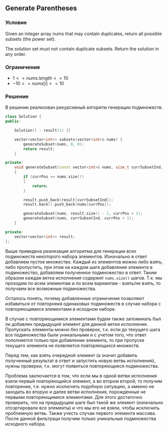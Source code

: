 ## Generate Parentheses

### Условие
Given an integer array nums that may contain duplicates, return all possible subsets (the power set).

The solution set must not contain duplicate subsets. Return the solution in any order.

### Ограничения
- $1 <= nums.length <= 10$
- $-10 <= nums[i] <= 10$

### Решение
В решении реализован рекурсивный алгоритм генерации подмножеств.

```c++
class Solution {
public:

    Solution() : result(1) {}

    vector<vector<int>> subsets(vector<int>& nums) {
        generateSubset(nums, 0, 0);
        return result;
    }

private:
    void generateSubset(const vector<int>& nums, size_t currSubsetInd, size_t currPos)
    {
        if (currPos == nums.size())
        {
            return;
        }

        result.push_back(result[currSubsetInd]);
        result.back().push_back(nums[currPos]);

        generateSubset(nums, result.size() - 1, currPos + 1);
        generateSubset(nums, currSubsetInd, currPos + 1);
    }

private:
    vector<vector<int>> result;
};
```

Выше приведена реализация алгоритма для генерации всех подмножеств некоторого набора элементов.
Изначально в ответ добавляем пустое множество.
Каждый из элементов можно либо взять, либо пропустить, при этом на каждом шаге добавления элемента в подмножество, добавляем полученное подмножество в ответ.
Таким образом каждая ветка исполнения содержит `nums.size()` шагов. Т.к. мы проходим по всем элементам и по всем вариантам - взять/не взять, то получаем все возможные подмножества.

Осталось понять, почему добавленные ограничения позволяют избавиться от повторнеия одинаковых подмножеств в случае набора с повторяющимися элементами в исходном наборе.

В случае с повторяющимися элементами будем также запоминать был ли добавлен предыдущий элемент для данной ветки исполнения.
Пропускать элементы можно без проверок, т.к. если до текущего шага все подмножества были уникальными и с учетом того, что ответ пополняется только при добавлении элемента, то при пропуске текущего элемента не появляется повторяющихся множеств.

Перед тем, как взять очередной элемент (а значит добавить полученный результат в ответ и запустить новую ветвь исполнения), нужны проверки, т.к. могут появиться повторяющиеся подмножества.

Проблема заключается в том, что если мы в одной ветви исполнения взяли первый повторяющийся элемент, а во втором второй, то получим повторение, т.е. нужно исключить подобную ситуацию, а именно не заходить во вторую и далее ветви исполнения, порожденные не первыми повторяющимися элементами. 
Для этого достаточно проверить, что на предыдущем шаге был такой же элемент (изначально отсортировали все элементы) и что мы его не взяли, чтобы исключить проблемную ветвь. Также учесть случаи первого элемента массива. После данной фильтраци получим только уникальные подмножества исходного набора.


